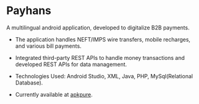 # Payhans

A multilingual android application, developed to digitalize B2B payments. 

* The application handles NEFT/IMPS wire transfers, mobile recharges, and various bill payments.
  
* Integrated third-party REST APIs to handle money transactions and developed REST APIs for data management. 
  
* Technologies Used: Android Studio, XML, Java, PHP, MySql(Relational Database).

* Currently available at [apkpure](https://m.apkpure.com/payhans-b2b/com.payhance.thakur.payhans).
